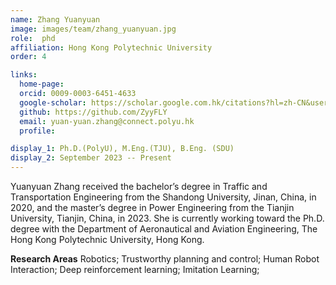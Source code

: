 ```yaml
---
name: Zhang Yuanyuan
image: images/team/zhang_yuanyuan.jpg
role:  phd 
affiliation: Hong Kong Polytechnic University
order: 4

links:
  home-page: 
  orcid: 0009-0003-6451-4633
  google-scholar: https://scholar.google.com.hk/citations?hl=zh-CN&user=srBBRDoAAAAJ
  github: https://github.com/ZyyFLY
  email: yuan-yuan.zhang@connect.polyu.hk
  profile: 

display_1: Ph.D.(PolyU), M.Eng.(TJU), B.Eng. (SDU)
display_2: September 2023 -- Present
---
```


<!--  Add a short self introduction here -->
<!-- Like Research Areas -->
Yuanyuan Zhang received the bachelor’s degree in Traffic and Transportation Engineering from the Shandong University, Jinan, China, in 2020, and the master’s degree in Power Engineering from the Tianjin University, Tianjin, China, in 2023. She is currently working toward the Ph.D. degree with the Department of Aeronautical and Aviation Engineering, The Hong Kong Polytechnic University, Hong Kong. 

**Research Areas**
Robotics; Trustworthy planning and control; Human Robot Interaction; Deep reinforcement learning; Imitation Learning;

